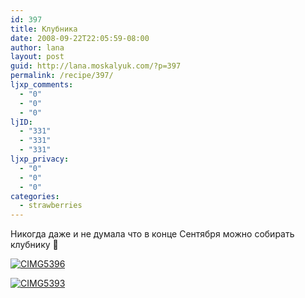 ```yaml
---
id: 397
title: Клубника
date: 2008-09-22T22:05:59-08:00
author: lana
layout: post
guid: http://lana.moskalyuk.com/?p=397
permalink: /recipe/397/
ljxp_comments:
  - "0"
  - "0"
  - "0"
ljID:
  - "331"
  - "331"
  - "331"
ljxp_privacy:
  - "0"
  - "0"
  - "0"
categories:
  - strawberries
---
```

Никогда даже и не думала что в конце Сентября можно собирать клубнику 🙂

<a class="flickr-image" title="CIMG5396" rel="flickr-mgr" href="http://www.flickr.com/photos/67405678@N00/2878434434/"><img class="flickr-large" longdesc="http://farm4.static.flickr.com/3202/2878434434_76166198a6_o.jpg" src="http://farm4.static.flickr.com/3202/2878434434_631f56fe1f.jpg" alt="CIMG5396" /></a>

<a class="flickr-image" title="CIMG5393" rel="flickr-mgr" href="http://www.flickr.com/photos/67405678@N00/2878421176/"><img class="flickr-large" longdesc="http://farm4.static.flickr.com/3164/2878421176_eb10b48106_o.jpg" src="http://farm4.static.flickr.com/3164/2878421176_02912744ff.jpg" alt="CIMG5393" /></a>